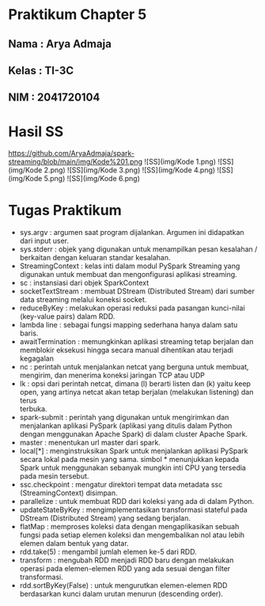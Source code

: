 # Praktikum Chapter 5

## Nama : Arya Admaja

## Kelas : TI-3C 

## NIM : 2041720104

# Hasil SS
https://github.com/AryaAdmaja/spark-streaming/blob/main/img/Kode%201.png
  ![SS](img/Kode 1.png)
  ![SS](img/Kode 2.png)
  ![SS](img/Kode 3.png)
  ![SS](img/Kode 4.png)
  ![SS](img/Kode 5.png)
  ![SS](img/Kode 6.png)
  
 
# Tugas Praktikum

 - sys.argv : argumen saat program dijalankan. Argumen ini didapatkan dari input user.
 - sys.stderr : objek yang digunakan untuk menampilkan pesan kesalahan / berkaitan dengan keluaran standar kesalahan.
 - StreamingContext : kelas inti dalam modul PySpark Streaming yang digunakan untuk membuat dan mengonfigurasi aplikasi streaming.
 - sc : instansiasi dari objek SparkContext
 - socketTextStream : membuat DStream (Distributed Stream) dari sumber data streaming melalui koneksi socket.
 - reduceByKey : melakukan operasi reduksi pada pasangan kunci-nilai (key-value pairs) dalam RDD.
 - lambda line : sebagai fungsi mapping sederhana hanya dalam satu baris.  
 - awaitTermination : memungkinkan aplikasi streaming tetap berjalan dan memblokir eksekusi hingga secara manual dihentikan atau terjadi kegagalan
 - nc : perintah untuk menjalankan netcat yang berguna untuk membuat, mengirim, dan menerima koneksi jaringan TCP atau UDP
 - lk : opsi dari perintah netcat, dimana (l) berarti listen dan (k) yaitu keep open, yang artinya netcat akan tetap berjalan (melakukan listening) dan terus   
   terbuka.
 - spark-submit : perintah yang digunakan untuk mengirimkan dan menjalankan aplikasi PySpark (aplikasi yang ditulis dalam Python dengan menggunakan Apache Spark)        di dalam cluster Apache Spark.
 - master : menentukan url master dari spark.
 - local[*] : menginstruksikan Spark untuk menjalankan aplikasi PySpark secara lokal pada mesin yang sama. simbol * menunjukkan kepada Spark untuk menggunakan          sebanyak mungkin inti CPU yang tersedia pada mesin tersebut.
 - ssc.checkpoint : mengatur direktori tempat data metadata ssc (StreamingContext) disimpan.
 - parallelize : untuk membuat RDD dari koleksi yang ada di dalam Python.
 - updateStateByKey : mengimplementasikan transformasi stateful pada DStream (Distributed Stream) yang sedang berjalan.
 - flatMap : memproses koleksi data dengan mengaplikasikan sebuah fungsi pada setiap elemen koleksi dan mengembalikan nol atau lebih elemen dalam bentuk yang            datar. 
 - rdd.take(5) : mengambil jumlah elemen ke-5 dari RDD.
 - transform : mengubah RDD menjadi RDD baru dengan melakukan operasi pada elemen-elemen RDD yang ada sesuai dengan filter transformasi.
 - rdd.sortByKey(False) : untuk mengurutkan elemen-elemen RDD berdasarkan kunci dalam urutan menurun (descending order).
